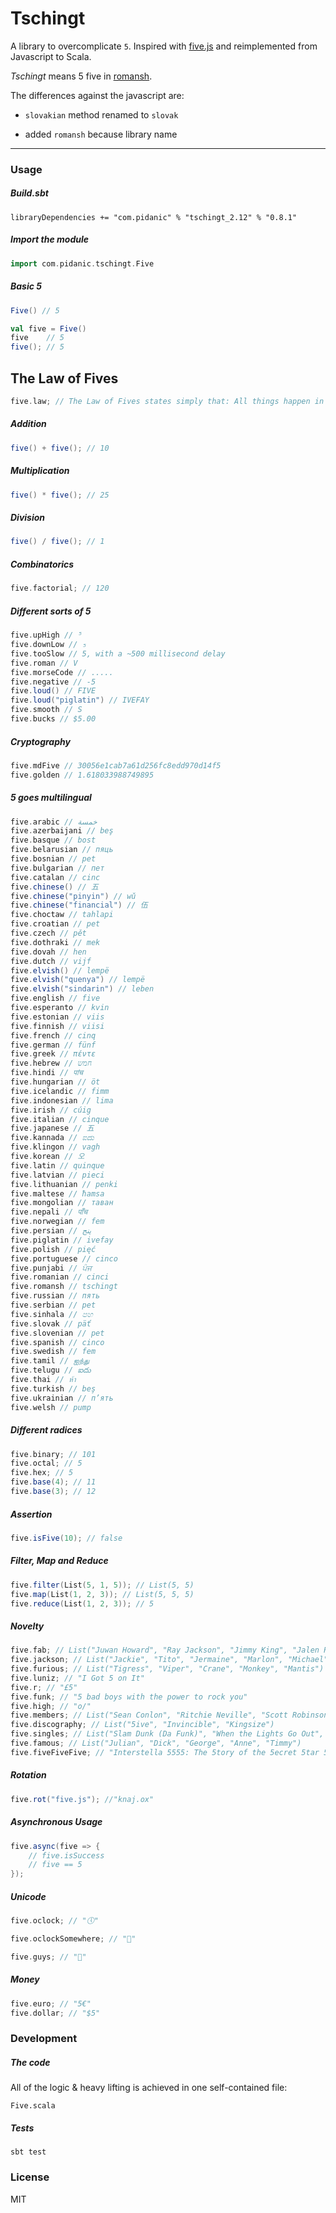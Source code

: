 # Tschingt
A library to overcomplicate `5`.
Inspired with [five.js](https://github.com/jackdclark/five) and reimplemented from Javascript to Scala.

*Tschingt* means 5 five in [romansh](https://en.wikipedia.org/wiki/Romansh_language).

The differences against the javascript are:

- `slovakian` method renamed to `slovak`

- added `romansh` because library name

--------

### Usage
##### Build.sbt
```sbtshell
libraryDependencies += "com.pidanic" % "tschingt_2.12" % "0.8.1"
```
##### Import the module
```scala
import com.pidanic.tschingt.Five
```

##### Basic 5
```scala
Five() // 5

val five = Five()
five    // 5
five(); // 5
```

## The Law of Fives
```scala
five.law; // The Law of Fives states simply that: All things happen in fives, or are divisible by or are multiples of five, or are somehow directly or indirectly appropriate to 5. The Law of Fives is never wrong.
```

##### Addition
```scala
five() + five(); // 10
```

##### Multiplication
```scala
five() * five(); // 25
```

##### Division
```scala
five() / five(); // 1
```
##### Combinatorics
```scala
five.factorial; // 120
```

##### Different sorts of 5
```scala
five.upHigh // ⁵
five.downLow // ₅
five.tooSlow // 5, with a ~500 millisecond delay
five.roman // V
five.morseCode // .....
five.negative // -5
five.loud() // FIVE
five.loud("piglatin") // IVEFAY
five.smooth // S
five.bucks // $5.00
```

##### Cryptography
```scala
five.mdFive // 30056e1cab7a61d256fc8edd970d14f5
five.golden // 1.618033988749895
```

##### 5 goes multilingual
```scala
five.arabic // خمسة
five.azerbaijani // beş
five.basque // bost
five.belarusian // пяць
five.bosnian // pet
five.bulgarian // пет
five.catalan // cinc
five.chinese() // 五
five.chinese("pinyin") // wǔ
five.chinese("financial") // 伍
five.choctaw // tahlapi
five.croatian // pet
five.czech // pět
five.dothraki // mek
five.dovah // hen
five.dutch // vijf
five.elvish() // lempë
five.elvish("quenya") // lempë
five.elvish("sindarin") // leben
five.english // five
five.esperanto // kvin
five.estonian // viis
five.finnish // viisi
five.french // cinq
five.german // fünf
five.greek // πέντε
five.hebrew // חמש
five.hindi // पांच
five.hungarian // öt
five.icelandic // fimm
five.indonesian // lima
five.irish // cúig
five.italian // cinque
five.japanese // 五
five.kannada // ಐದು
five.klingon // vagh
five.korean // 오
five.latin // quinque
five.latvian // pieci
five.lithuanian // penki
five.maltese // ħamsa
five.mongolian // таван
five.nepali // पाँच
five.norwegian // fem
five.persian // پنج
five.piglatin // ivefay
five.polish // pięć
five.portuguese // cinco
five.punjabi // ਪੰਜ
five.romanian // cinci
five.romansh // tschingt
five.russian // пять
five.serbian // pet
five.sinhala // පහ
five.slovak // päť
five.slovenian // pet
five.spanish // cinco
five.swedish // fem
five.tamil // ஐந்து
five.telugu // ఐదు
five.thai // ห้า
five.turkish // beş
five.ukrainian // п’ять
five.welsh // pump
```

##### Different radices
```scala
five.binary; // 101
five.octal; // 5
five.hex; // 5
five.base(4); // 11
five.base(3); // 12
```

##### Assertion
```scala
five.isFive(10); // false
```

##### Filter, Map and Reduce
```scala
five.filter(List(5, 1, 5)); // List(5, 5)
five.map(List(1, 2, 3)); // List(5, 5, 5)
five.reduce(List(1, 2, 3)); // 5
```

##### Novelty
```scala
five.fab; // List("Juwan Howard", "Ray Jackson", "Jimmy King", "Jalen Rose", "Chris Webber")
five.jackson; // List("Jackie", "Tito", "Jermaine", "Marlon", "Michael")
five.furious; // List("Tigress", "Viper", "Crane", "Monkey", "Mantis")
five.luniz; // "I Got 5 on It"
five.r; // "£5"
five.funk; // "5 bad boys with the power to rock you"
five.high; // "o/"
five.members; // List("Sean Conlon", "Ritchie Neville", "Scott Robinson", "Jason 'J' Brown", "Abz Love")
five.discography; // List("5ive", "Invincible", "Kingsize")
five.singles; // List("Slam Dunk (Da Funk)", "When the Lights Go Out", "Got the Feelin'", "Everybody Get Up", "It's the Things You Do", "Until the Time Is Through", "If Ya Gettin'" Down", "Keep On Movin'", "Don't Wanna Let You Go", "We Will Rock You", "Let's Dance", "Closer to Me", "Rock the Party", "I Wish It Could Be Christmas Everyday")
five.famous; // List("Julian", "Dick", "George", "Anne", "Timmy")
five.fiveFiveFive; // "Interstella 5555: The 5tory of the 5ecret 5tar 5ystem"
```

##### Rotation
```scala
five.rot("five.js"); //"knaj.ox"
```

##### Asynchronous Usage
```scala
five.async(five => {
    // five.isSuccess
	// five == 5
});
```

##### Unicode
```scala
five.oclock; // "🕔"

five.oclockSomewhere; // "🍺"

five.guys; // "🍔"
```

##### Money
```scala
five.euro; // "5€"
five.dollar; // "$5"
```


### Development
##### The code
All of the logic & heavy lifting is achieved in one self-contained file:
```
Five.scala
```

##### Tests
```
sbt test
```
### License
MIT
